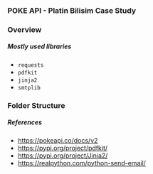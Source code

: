 ### POKE API - Platin Bilisim Case Study


### Overview

##### Mostly used libraries
- ```requests```
- ```pdfkit```
- ```jinja2```
- ```smtplib```

### Folder Structure

##### References
- https://pokeapi.co/docs/v2
- https://pypi.org/project/pdfkit/
- https://pypi.org/project/Jinja2/
- https://realpython.com/python-send-email/